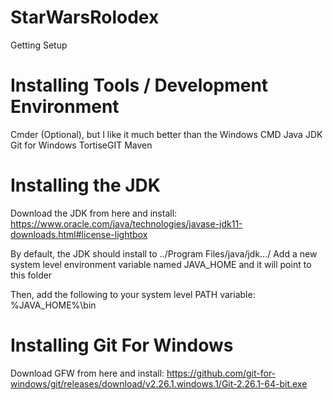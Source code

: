 # StarWarsRolodex

Getting Setup

# Installing Tools / Development Environment

Cmder (Optional), but I like it much better than the Windows CMD
Java JDK
Git for Windows
TortiseGIT
Maven

# Installing the JDK
Download the JDK from here and install: https://www.oracle.com/java/technologies/javase-jdk11-downloads.html#license-lightbox

By default, the JDK should install to ../Program Files/java/jdk.../
Add a new system level environment variable named JAVA_HOME and it will point to this folder

Then, add the following to your system level PATH variable: %JAVA_HOME%\bin

# Installing Git For Windows
Download GFW from here and install: https://github.com/git-for-windows/git/releases/download/v2.26.1.windows.1/Git-2.26.1-64-bit.exe
